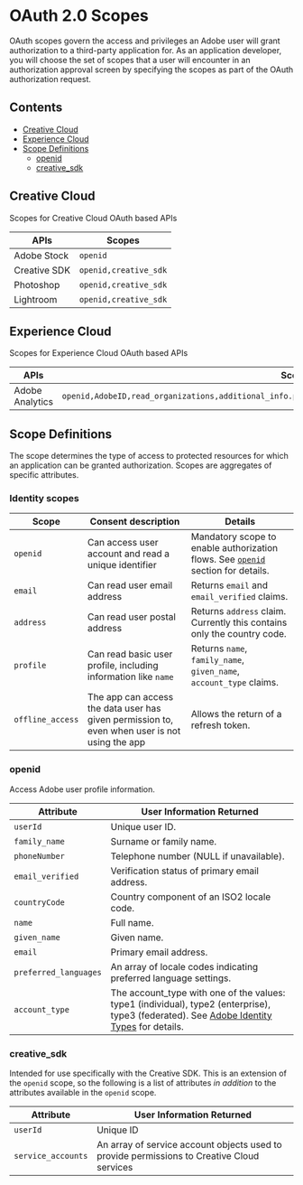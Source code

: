 # OAuth 2.0 Scopes

OAuth scopes govern the access and privileges an Adobe user will grant authorization to a third-party application for. As an application developer, you will choose the set of scopes that a user will encounter in an authorization approval screen by specifying the scopes as part of the OAuth authorization request. 

<!-- doctoc command: doctoc . --title "## Contents" --entryprefix 1. --gitlab --maxlevel 3 -->

<!-- START doctoc generated TOC please keep comment here to allow auto update -->
<!-- DON'T EDIT THIS SECTION, INSTEAD RE-RUN doctoc TO UPDATE -->
## Contents

- [Creative Cloud](#creative-cloud)
- [Experience Cloud](#experience-cloud)
- [Scope Definitions](#scope-definitions)
    - [openid](#openid)
    - [creative_sdk](#creative_sdk)

<!-- END doctoc generated TOC please keep comment here to allow auto update -->

## Creative Cloud

Scopes for Creative Cloud OAuth based APIs

APIs | Scopes
---|---
Adobe Stock | `openid`
Creative SDK | `openid,creative_sdk`
Photoshop | `openid,creative_sdk`
Lightroom | `openid,creative_sdk`

## Experience Cloud

Scopes for Experience Cloud OAuth based APIs

APIs | Scopes
---|---
Adobe Analytics | `openid,AdobeID,read_organizations,additional_info.projectedProductContext,additional_info.job_function`

## Scope Definitions

The scope determines the type of access to protected resources for which an application can be granted authorization. Scopes are aggregates of specific attributes.  

### Identity scopes

|Scope|Consent description|Details|
|---|---|---|
|`openid`|Can access user account and read a unique identifier|Mandatory scope to enable authorization flows. See [`openid`](#openid) section for details.|
|`email`|Can read user email address|Returns `email` and `email_verified` claims.|
|`address`|Can read user postal address|Returns `address` claim. Currently this contains only the country code.|
|`profile`|Can read basic user profile, including information like `name`|Returns `name`, `family_name`, `given_name`, `account_type` claims.|
|`offline_access`|The app can access the data user has given permission to, even when user is not using the app|Allows the return of a refresh token.|

### openid

Access Adobe user profile information. 

|Attribute|User Information Returned|
|---|---|
|`userId`|Unique user ID.|
|`family_name`|Surname or family name.|
|`phoneNumber`|Telephone number (NULL if unavailable).|
|`email_verified`|Verification status of primary email address.|
|`countryCode`|Country component of an ISO2 locale code.|
|`name`|Full name.|
|`given_name`|Given name.|
|`email`|Primary email address.|
|`preferred_languages`|An array of locale codes indicating preferred language settings.|
|`account_type`|The account_type with one of the values: type1 (individual), type2 (enterprise), type3 (federated). See [Adobe Identity Types](https://helpx.adobe.com/enterprise/using/identity.html) for details.|

### creative_sdk

Intended for use specifically with the Creative SDK. This is an extension of the `openid` scope, so the following is a list of attributes *in addition* to the attributes available in the `openid` scope. 

|Attribute|User Information Returned|
|---|---|
|`userId`|Unique ID|
|`service_accounts`|An array of service account objects used to provide permissions to Creative Cloud services|
